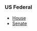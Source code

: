 ### US Federal

* [House](https://github.com/govpack-wp/data/raw/main/us-federal/us-house.xml)
* [Senate](https://github.com/govpack-wp/data/raw/main/us-federal/us-senate.xml)
